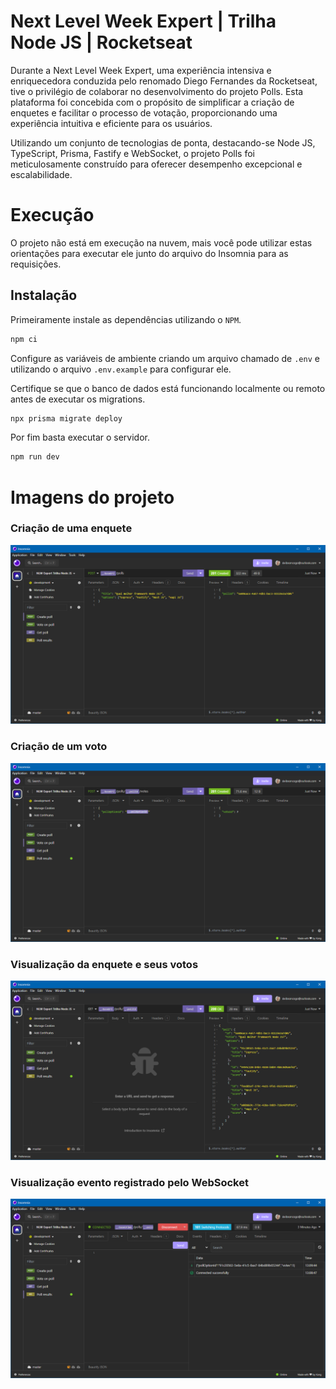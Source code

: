 # Next Level Week Expert | Trilha Node JS | Rocketseat
Durante a Next Level Week Expert, uma experiência intensiva e enriquecedora conduzida pelo renomado Diego Fernandes da Rocketseat, tive o privilégio de colaborar no desenvolvimento do projeto Polls. Esta plataforma foi concebida com o propósito de simplificar a criação de enquetes e facilitar o processo de votação, proporcionando uma experiência intuitiva e eficiente para os usuários.

Utilizando um conjunto de tecnologias de ponta, destacando-se Node JS, TypeScript, Prisma, Fastify e WebSocket, o projeto Polls foi meticulosamente construído para oferecer desempenho excepcional e escalabilidade.

# Execução
O projeto não está em execução na nuvem, mais você pode utilizar estas orientações para executar ele junto do arquivo do Insomnia para as requisições.

## Instalação
Primeiramente instale as dependências utilizando o `NPM`.
```bash
npm ci
```

Configure as variáveis de ambiente criando um arquivo chamado de `.env` e utilizando o arquivo `.env.example` para configurar ele.

Certifique se que o banco de dados está funcionando localmente ou remoto antes de executar os migrations.
```bash
npx prisma migrate deploy
```

Por fim basta executar o servidor.
```bash
npm run dev
```

# Imagens do projeto
### Criação de uma enquete
![Criação de uma enquete](/src/assets/prints/print1.png)

### Criação de um voto
![Criação de um voto](/src/assets/prints/print2.png)

### Visualização da enquete e seus votos
![Visualização da enquete e seus votos](/src/assets/prints/print3.png)

### Visualização evento registrado pelo WebSocket
![Visualização evento registrado pelo WebSocket](/src/assets/prints/print4.png)
